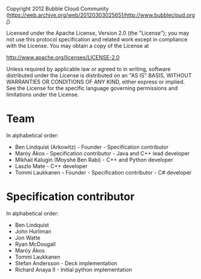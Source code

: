 Copyright 2012 Bubble Cloud Community (https://web.archive.org/web/20120303025651/http://www.bubblecloud.org/)

Licensed under the Apache License, Version 2.0 (the "License"); 
you may not use this protocol specification and related work except in 
compliance with the License. You may obtain a copy of the License at

http://www.apache.org/licenses/LICENSE-2.0

Unless required by applicable law or agreed to in writing, software
distributed under the License is distributed on an "AS IS" BASIS, 
WITHOUT WARRANTIES OR CONDITIONS OF ANY KIND, either express or implied. 
See the License for the specific language governing permissions and 
limitations under the License.

# Team
In alphabetical order:
* Ben Lindquist (Arkowitz) - Founder - Specification contributor
* Maróy Ákos - Specification contributor - Java and C++ lead developer
* Mikhail Kalugin (Moyshe Ben Rabi) - C++ and Python developer 
* Laszlo Mate - C++ developer
* Tommi Laukkanen - Founder - Specification contributor - C# developer

# Specification contributor
In alphabetical order:
* Ben Lindquist
* John Hurliman
* Jon Watte
* Ryan McDougall
* Maróy Ákos
* Tommi Laukkanen
* Stefan Andersson - Deck implementation
* Richard Anaya II - Initial python implementation

